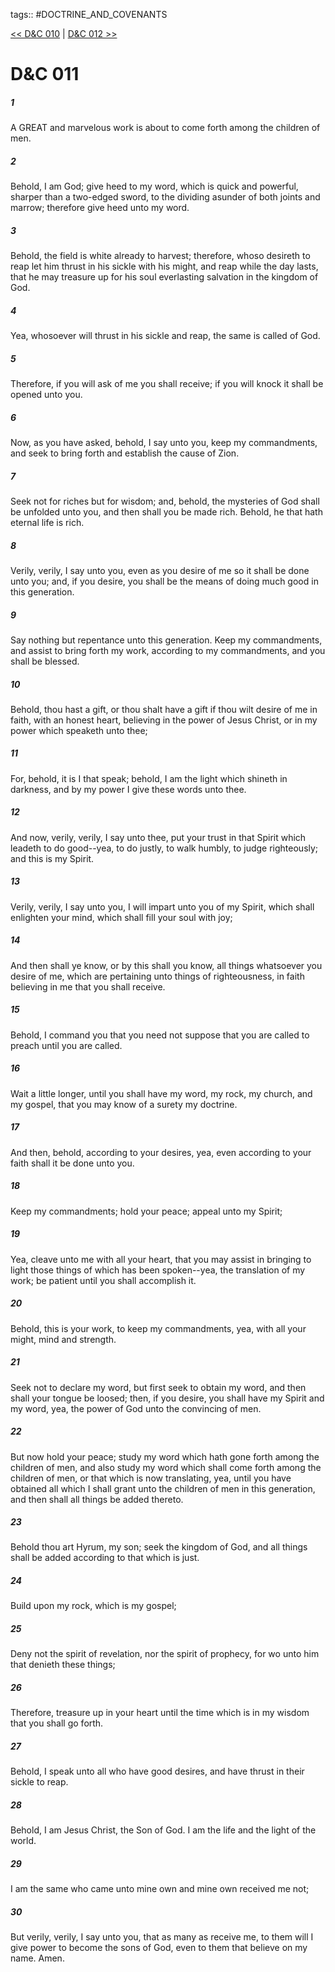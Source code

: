 tags:: #DOCTRINE_AND_COVENANTS

[<< D&C 010](DOCTRINE_AND_COVENANTS/D&C_010.md) | [D&C 012 >>](DOCTRINE_AND_COVENANTS/D&C_012.md)

# D&C 011

##### 1

A GREAT and marvelous work is about to come forth among the children of men.

##### 2

Behold, I am God; give heed to my word, which is quick and powerful, sharper than a two-edged sword, to the dividing asunder of both joints and marrow; therefore give heed unto my word.

##### 3

Behold, the field is white already to harvest; therefore, whoso desireth to reap let him thrust in his sickle with his might, and reap while the day lasts, that he may treasure up for his soul everlasting salvation in the kingdom of God.

##### 4

Yea, whosoever will thrust in his sickle and reap, the same is called of God.

##### 5

Therefore, if you will ask of me you shall receive; if you will knock it shall be opened unto you.

##### 6

Now, as you have asked, behold, I say unto you, keep my commandments, and seek to bring forth and establish the cause of Zion.

##### 7

Seek not for riches but for wisdom; and, behold, the mysteries of God shall be unfolded unto you, and then shall you be made rich. Behold, he that hath eternal life is rich.

##### 8

Verily, verily, I say unto you, even as you desire of me so it shall be done unto you; and, if you desire, you shall be the means of doing much good in this generation.

##### 9

Say nothing but repentance unto this generation. Keep my commandments, and assist to bring forth my work, according to my commandments, and you shall be blessed.

##### 10

Behold, thou hast a gift, or thou shalt have a gift if thou wilt desire of me in faith, with an honest heart, believing in the power of Jesus Christ, or in my power which speaketh unto thee;

##### 11

For, behold, it is I that speak; behold, I am the light which shineth in darkness, and by my power I give these words unto thee.

##### 12

And now, verily, verily, I say unto thee, put your trust in that Spirit which leadeth to do good--yea, to do justly, to walk humbly, to judge righteously; and this is my Spirit.

##### 13

Verily, verily, I say unto you, I will impart unto you of my Spirit, which shall enlighten your mind, which shall fill your soul with joy;

##### 14

And then shall ye know, or by this shall you know, all things whatsoever you desire of me, which are pertaining unto things of righteousness, in faith believing in me that you shall receive.

##### 15

Behold, I command you that you need not suppose that you are called to preach until you are called.

##### 16

Wait a little longer, until you shall have my word, my rock, my church, and my gospel, that you may know of a surety my doctrine.

##### 17

And then, behold, according to your desires, yea, even according to your faith shall it be done unto you.

##### 18

Keep my commandments; hold your peace; appeal unto my Spirit;

##### 19

Yea, cleave unto me with all your heart, that you may assist in bringing to light those things of which has been spoken--yea, the translation of my work; be patient until you shall accomplish it.

##### 20

Behold, this is your work, to keep my commandments, yea, with all your might, mind and strength.

##### 21

Seek not to declare my word, but first seek to obtain my word, and then shall your tongue be loosed; then, if you desire, you shall have my Spirit and my word, yea, the power of God unto the convincing of men.

##### 22

But now hold your peace; study my word which hath gone forth among the children of men, and also study my word which shall come forth among the children of men, or that which is now translating, yea, until you have obtained all which I shall grant unto the children of men in this generation, and then shall all things be added thereto.

##### 23

Behold thou art Hyrum, my son; seek the kingdom of God, and all things shall be added according to that which is just.

##### 24

Build upon my rock, which is my gospel;

##### 25

Deny not the spirit of revelation, nor the spirit of prophecy, for wo unto him that denieth these things;

##### 26

Therefore, treasure up in your heart until the time which is in my wisdom that you shall go forth.

##### 27

Behold, I speak unto all who have good desires, and have thrust in their sickle to reap.

##### 28

Behold, I am Jesus Christ, the Son of God. I am the life and the light of the world.

##### 29

I am the same who came unto mine own and mine own received me not;

##### 30

But verily, verily, I say unto you, that as many as receive me, to them will I give power to become the sons of God, even to them that believe on my name. Amen.

